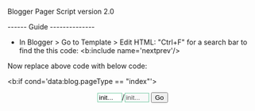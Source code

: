 Blogger Pager Script version 2.0

------ Guide --------------

* In Blogger > Go to Template > Edit HTML:
"Ctrl+F" for a search bar to find the this code: <b:include name='nextprev'/>

Now replace above code with below code:

<!-- Start Blogger Pager Script version 2.0-->
<!---<b:include name='nextprev'/>-->
<b:if cond='data:blog.pageType == &quot;index&quot;'>
<style type='text/css'>
.blogpager {font-size:1em; color:#49BA86; font-weight:bold; padding:0px 4px;}
.blogpager:hover{color:#398BC6;}
.TuePager input[type="text"]{ width: 10%; border: 1px solid #6FC89F; }
</style>
<div class="TuePager" align='center' style='margin:5px;'>
<form action='#' name='pager20'>
<span id='vwg-pager-first'/> <span id='vwg-pager-prev'/> <input name='showingpage' onfocus='this.select()' size='4' title='Enter page number that You want to go' type='text' value='init...'/>/<input disabled='disabled' name='pagestotal' size='4' type='text' value='init...'/> <input onclick='checkpager()' type='button' value='Go'/> <span id='vwg-pager-next'/> <span id='vwg-pager-last'/>
</form>
</div>
<script type='text/javascript'>
var blogID = &quot;YOUR-Blogger-blog-ID&quot;;
var home_page = &quot;http://YOURBlogNAME.blogspot.com/&quot;;
var pager_max_main = 7;
var pager_first_text = &quot;First&quot;;
var pager_last_text = &quot;Last&quot;;
var pager_prev_text = &quot;Prev&quot;;
var pager_next_text = &quot;Next&quot;;
</script>
<script src='URL of blogger_pager_script_v20.js' type='text/javascript'/>
</b:if>
<!-- END Blogger Pager Script version 2.0-->

*Note: 
- YOUR-Blogger-blog-ID: In your Blogger dashboard and take a look at your URL in browser address bar. You will now see a 19 digit unique identification number for your blog like this: ?blogID=5339405615560764967
- YOURBlogNAME: Your Blogspot Name.
- Replace "URL of blogger_pager_script_v20.js" with your URL.
